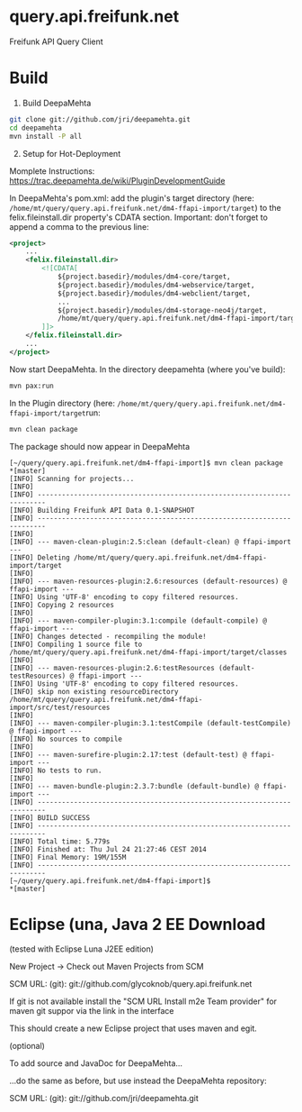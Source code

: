 query.api.freifunk.net
======================

Freifunk API Query Client

# Build 

1. Build DeepaMehta

```bash
git clone git://github.com/jri/deepamehta.git
cd deepamehta
mvn install -P all
``` 

2. Setup for Hot-Deployment 

Momplete Instructions: https://trac.deepamehta.de/wiki/PluginDevelopmentGuide

In DeepaMehta's pom.xml: add the plugin's target directory (here: `/home/mt/query/query.api.freifunk.net/dm4-ffapi-import/target`) to the felix.fileinstall.dir property's CDATA section. Important: don't forget to append a comma to the previous line:

```xml
<project>
    ...
    <felix.fileinstall.dir>
        <![CDATA[
            ${project.basedir}/modules/dm4-core/target,
            ${project.basedir}/modules/dm4-webservice/target,
            ${project.basedir}/modules/dm4-webclient/target,
            ...
            ${project.basedir}/modules/dm4-storage-neo4j/target,
            /home/mt/query/query.api.freifunk.net/dm4-ffapi-import/target
        ]]>
    </felix.fileinstall.dir>
    ...
</project>
```

Now start DeepaMehta. In the directory deepamehta (where you've build):

```bash
mvn pax:run 
```

In the Plugin directory (here: `/home/mt/query/query.api.freifunk.net/dm4-ffapi-import/target`run: 

```bash
mvn clean package
``` 

The package should now appear in DeepaMehta

```
[~/query/query.api.freifunk.net/dm4-ffapi-import]$ mvn clean package                       *[master] 
[INFO] Scanning for projects...
[INFO]                                                                         
[INFO] ------------------------------------------------------------------------
[INFO] Building Freifunk API Data 0.1-SNAPSHOT
[INFO] ------------------------------------------------------------------------
[INFO] 
[INFO] --- maven-clean-plugin:2.5:clean (default-clean) @ ffapi-import ---
[INFO] Deleting /home/mt/query/query.api.freifunk.net/dm4-ffapi-import/target
[INFO] 
[INFO] --- maven-resources-plugin:2.6:resources (default-resources) @ ffapi-import ---
[INFO] Using 'UTF-8' encoding to copy filtered resources.
[INFO] Copying 2 resources
[INFO] 
[INFO] --- maven-compiler-plugin:3.1:compile (default-compile) @ ffapi-import ---
[INFO] Changes detected - recompiling the module!
[INFO] Compiling 1 source file to /home/mt/query/query.api.freifunk.net/dm4-ffapi-import/target/classes
[INFO] 
[INFO] --- maven-resources-plugin:2.6:testResources (default-testResources) @ ffapi-import ---
[INFO] Using 'UTF-8' encoding to copy filtered resources.
[INFO] skip non existing resourceDirectory /home/mt/query/query.api.freifunk.net/dm4-ffapi-import/src/test/resources
[INFO] 
[INFO] --- maven-compiler-plugin:3.1:testCompile (default-testCompile) @ ffapi-import ---
[INFO] No sources to compile
[INFO] 
[INFO] --- maven-surefire-plugin:2.17:test (default-test) @ ffapi-import ---
[INFO] No tests to run.
[INFO] 
[INFO] --- maven-bundle-plugin:2.3.7:bundle (default-bundle) @ ffapi-import ---
[INFO] ------------------------------------------------------------------------
[INFO] BUILD SUCCESS
[INFO] ------------------------------------------------------------------------
[INFO] Total time: 5.779s
[INFO] Finished at: Thu Jul 24 21:27:46 CEST 2014
[INFO] Final Memory: 19M/155M
[INFO] ------------------------------------------------------------------------
[~/query/query.api.freifunk.net/dm4-ffapi-import]$                                         *[master]
```

# Eclipse (una, Java 2 EE Download

(tested with Eclipse Luna J2EE edition)

New Project -> Check out Maven Projects from SCM 

SCM URL: (git): git://github.com/glycoknob/query.api.freifunk.net

If git is not available install the "SCM URL Install m2e Team provider" for maven git suppor via the link in the interface

This should create a new Eclipse project that uses maven and egit.

(optional)

To add source and JavaDoc for DeepaMehta...

...do the same as before, but use instead the DeepaMehta repository: 

SCM URL: (git): git://github.com/jri/deepamehta.git

